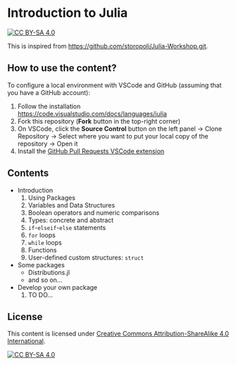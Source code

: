 # Introduction to Julia

[![CC BY-SA
4.0](https://img.shields.io/badge/License-CC%20BY--SA%204.0-lightgrey.svg)](http://creativecommons.org/licenses/by-sa/4.0/)

This is inspired from https://github.com/storopoli/Julia-Workshop.git.

## How to use the content?

To configure a local environment with VSCode and GitHub (assuming that you have a GitHub account):

1. Follow the installation https://code.visualstudio.com/docs/languages/julia
2. Fork this repository (**Fork** button in the top-right corner)
3. On VSCode, click the **Source Control** button on the left panel -> Clone Repository -> Select where you want to put your local copy of the repository -> Open it
4. Install the [GitHub Pull Requests VSCode extension](vscode:extension/GitHub.vscode-pull-request-github)

## Contents

- Introduction
    1. Using Packages
    2. Variables and Data Structures
    3. Boolean operators and numeric comparisons
    4. Types: concrete and abstract
    5. `if`-`elseif`-`else` statements
    6. `for` loops
    7. `while` loops
    8. Functions
    9. User-defined custom structures: `struct`
- Some packages
    - Distributions.jl
    - and so on...
- Develop your own package
    1. TO DO...

## License

This content is licensed under [Creative Commons Attribution-ShareAlike 4.0 International](http://creativecommons.org/licenses/by-sa/4.0/).

[![CC BY-SA 4.0](https://licensebuttons.net/l/by-sa/4.0/88x31.png)](http://creativecommons.org/licenses/by-sa/4.0/)

